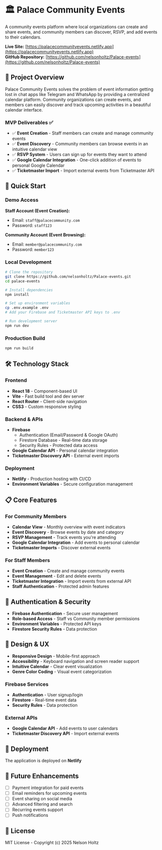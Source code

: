 # 🏛️ Palace Community Events

A community events platform where local organizations can create and share events, and community members can discover, RSVP, and add events to their calendars.

**Live Site:** [https://palacecommunityevents.netlify.app](https://palacecommunityevents.netlify.app)  
**GitHub Repository:** [https://github.com/nelsonholtz/Palace-events](https://github.com/nelsonholtz/Palace-events)

## 🎯 Project Overview

Palace Community Events solves the problem of event information getting lost in chat apps like Telegram and WhatsApp by providing a centralized calendar platform. Community organizations can create events, and members can easily discover and track upcoming activities in a beautiful calendar interface.

### MVP Deliverables ✅

- ✅ **Event Creation** - Staff members can create and manage community events
- ✅ **Event Discovery** - Community members can browse events in an intuitive calendar view
- ✅ **RSVP System** - Users can sign up for events they want to attend
- ✅ **Google Calendar Integration** - One-click addition of events to personal Google Calendar
- ✅ **Ticketmaster Import** - Import external events from Ticketmaster API

## 🚀 Quick Start

### Demo Access

**Staff Account (Event Creation):**

- Email: `staff@palacecommunity.com`
- Password: `staff123`

**Community Account (Event Browsing):**

- Email: `member@palacecommunity.com`
- Password: `member123`

### Local Development

```bash
# Clone the repository
git clone https://github.com/nelsonholtz/Palace-events.git
cd palace-events

# Install dependencies
npm install

# Set up environment variables
cp .env.example .env
# Add your Firebase and Ticketmaster API keys to .env

# Run development server
npm run dev
```

### Production Build

```bash
npm run build
```

## 🛠️ Technology Stack

### Frontend

- **React 18** - Component-based UI
- **Vite** - Fast build tool and dev server
- **React Router** - Client-side navigation
- **CSS3** - Custom responsive styling

### Backend & APIs

- **Firebase**
  - Authentication (Email/Password & Google OAuth)
  - Firestore Database - Real-time data storage
  - Security Rules - Protected data access
- **Google Calendar API** - Personal calendar integration
- **Ticketmaster Discovery API** - External event imports

### Deployment

- **Netlify** - Production hosting with CI/CD
- **Environment Variables** - Secure configuration management

## 📋 Core Features

### For Community Members

- **Calendar View** - Monthly overview with event indicators
- **Event Discovery** - Browse events by date and category
- **RSVP Management** - Track events you're attending
- **Google Calendar Integration** - Add events to personal calendar
- **Ticketmaster Imports** - Discover external events

### For Staff Members

- **Event Creation** - Create and manage community events
- **Event Management** - Edit and delete events
- **Ticketmaster Integration** - Import events from external API
- **Staff Authentication** - Protected admin features

## 🔐 Authentication & Security

- **Firebase Authentication** - Secure user management
- **Role-based Access** - Staff vs Community member permissions
- **Environment Variables** - Protected API keys
- **Firestore Security Rules** - Data protection

## 🎨 Design & UX

- **Responsive Design** - Mobile-first approach
- **Accessibility** - Keyboard navigation and screen reader support
- **Intuitive Calendar** - Clear event visualization
- **Genre Color Coding** - Visual event categorization

### Firebase Services

- **Authentication** - User signup/login
- **Firestore** - Real-time event data
- **Security Rules** - Data protection

### External APIs

- **Google Calendar API** - Add events to user calendars
- **Ticketmaster Discovery API** - Import external events

## 🚀 Deployment

The application is deployed on **Netlify**

## 🔮 Future Enhancements

- [ ] Payment integration for paid events
- [ ] Email reminders for upcoming events
- [ ] Event sharing on social media
- [ ] Advanced filtering and search
- [ ] Recurring events support
- [ ] Push notifications

## 📄 License

MIT License - Copyright (c) 2025 Nelson Holtz
